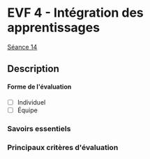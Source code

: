 # EVF 4 - Intégration des apprentissages

[Séance 14](../../../01-deroulement/14/)

## Description


#### Forme de l'évaluation

* [ ] Individuel
* [ ] Équipe

### Savoirs essentiels



### Principaux critères d'évaluation


